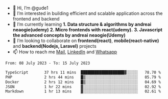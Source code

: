 - 👋 Hi, I’m @gude1
- 👀 I’m interested in building efficient and scalable application across the frontend and backend
- 🌱 I’m currently learning <b>1. Data structure & algorithms by andreai neaogie(udemy)</b> <b>2. Micro frontends with react(udemy).</b>  <b>3. Javascript the advanced concepts by andreai neaogie(Udemy)</b>
- 💞️ I’m looking to collaborate on <b>frontend(react)</b>, <b>mobile(react-native)</b> and <b>backend(Nodejs, Laravel)</b> projects
- 📫 How to reach me <a href="mailto:gideoniyin2021@gmail.com">Mail</a>, <a href="https://www.linkedin.com/in/gideon-owolabi-9b667a232/">LinkedIn</a> and <a href="https://wa.me/2348055377085">Whatsapp</a>

<!---
gude1/gude1 is a ✨ special ✨ repository because its `README.md` (this file) appears on your GitHub profile.
You can click the Preview link to take a look at your changes.
--->

<!--START_SECTION:waka-->

```txt
From: 08 July 2023 - To: 15 July 2023

TypeScript       37 hrs 11 mins  ███████████████████▓░░░░░   78.70 %
PHP              2 hrs 44 mins   █▒░░░░░░░░░░░░░░░░░░░░░░░   05.79 %
Docker           2 hrs 12 mins   █▒░░░░░░░░░░░░░░░░░░░░░░░   04.69 %
JSON             1 hr 22 mins    ▓░░░░░░░░░░░░░░░░░░░░░░░░   02.92 %
Markdown         1 hr 13 mins    ▓░░░░░░░░░░░░░░░░░░░░░░░░   02.61 %
```

<!--END_SECTION:waka-->
